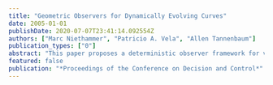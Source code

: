 ```yaml
---
title: "Geometric Observers for Dynamically Evolving Curves"
date: 2005-01-01
publishDate: 2020-07-07T23:41:14.092554Z
authors: ["Marc Niethammer", "Patricio A. Vela", "Allen Tannenbaum"]
publication_types: ["0"]
abstract: "This paper proposes a deterministic observer framework for visual tracking based on non-parametric implicit (level-set) curve descriptions. The observer is continuousdiscrete, with continuous-time system dynamics and discretetime measurements. Its state-space consists of an estimated curve position augmented by additional states (e.g., velocities) associated with every point on the estimated curve. Multiple simulation models are proposed for state prediction. Measurements are performed through standard static segmentation algorithms and optical-flow computations. Special emphasis is given to the geometric formulation of the overall dynamical system. The discrete-time measurements lead to the problem of geometric curve interpolation and the discrete-time filtering of quantities propagated along with the estimated curve. Interpolation and filtering are intimately linked to the correspondence problem between curves. Correspondences are established by a Laplace-equation approach. The proposed scheme is implemented completely implicitly (by Eulerian numerical solutions of transport equations) and thus naturally allows for topological changes and subpixel accuracy on the computational grid."
featured: false
publication: "*Proceedings of the Conference on Decision and Control*"
---
```



